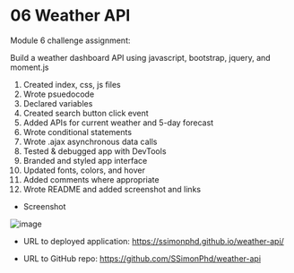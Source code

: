 # 06 Weather API

Module 6 challenge assignment:

Build a weather dashboard API using javascript, bootstrap, jquery, and moment.js

1. Created index, css, js files 
2. Wrote psuedocode
3. Declared variables
4. Created search button click event
5. Added APIs for current weather and 5-day forecast 
6. Wrote conditional statements
7. Wrote .ajax asynchronous data calls
8. Tested & debugged app with DevTools
9. Branded and styled app interface
10. Updated fonts, colors, and hover
11. Added comments where appropriate
12. Wrote README and added screenshot and links

- Screenshot

![image](https://user-images.githubusercontent.com/60651145/188993786-9852c1ef-9257-40da-b91d-9fbe93140d9e.png)

- URL to deployed application:
https://ssimonphd.github.io/weather-api/

- URL to GitHub repo:
https://github.com/SSimonPhd/weather-api
